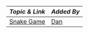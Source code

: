 | **_Topic & Link_** | **_Added By_** |
| -------- | -------- |
|[Snake Game](https://www.notion.so/Snake-Code-Challenge-7be6286534c249048591904582c8a203)|[Dan](https://twitter.com/dsofer?lang=en)
